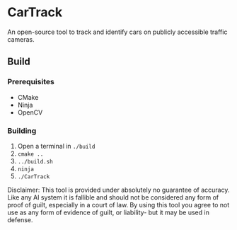 # CarTrack
An open-source tool to track and identify cars on publicly accessible traffic cameras.

## Build

### Prerequisites
- CMake
- Ninja
- OpenCV

### Building
1. Open a terminal in `./build`
2. `cmake ..`
3. `../build.sh`
4. `ninja`
5. `./CarTrack`

Disclaimer:
This tool is provided under absolutely no guarantee of accuracy.  Like any AI system it is fallible and should not be considered any form of proof of guilt, especially in a court of law.
By using this tool you agree to not use as any form of evidence of guilt, or liability- but it may be used in defense.